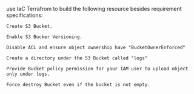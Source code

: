 use IaC Terrafrom to build the following resource besides requirement specifications:

    Create S3 Bucket.

    Enable S3 Bucker Versioning.

    Disable ACL and ensure object ownership have "BucketOwnerEnforced"

    Create a directory under the S3 Bucket called "logs"

    Provide Bucket policy permission for your IAM user to upload object only under logs.

    Force destroy Bucket even if the bucket is not empty.
